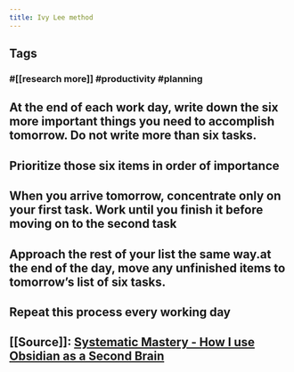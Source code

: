 ```yaml
---
title: Ivy Lee method
---
```


## Tags
### #[[research more]] #productivity #planning
## At the end of each work day, write down the six more important things you need to accomplish tomorrow. Do not write more than six tasks.
## Prioritize those six items in order of importance
## When you arrive tomorrow, concentrate only on your first task. Work until you finish it before moving on to the second task
## Approach the rest of your list the same way.at the end of the day, move any unfinished items to tomorrow’s list of six tasks.
## Repeat this process every working day
## [[Source]]: [Systematic Mastery - How I use Obsidian as a Second Brain](https://youtu.be/uqVx22lo9_4)
